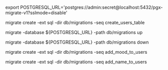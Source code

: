 export POSTGRESQL_URL='postgres://admin:secret@localhost:5432/pgx-migrate-v1?sslmode=disable'

migrate create -ext sql -dir db/migrations -seq create_users_table

migrate -database ${POSTGRESQL_URL} -path db/migrations up

migrate -database ${POSTGRESQL_URL} -path db/migrations down

migrate create -ext sql -dir db/migrations -seq add_mood_to_users

migrate create -ext sql -dir db/migrations -seq add_name_to_users
